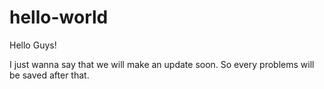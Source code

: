 # hello-world

Hello Guys!

I just wanna say that we will make an update soon. 
So every problems will be saved after that.
